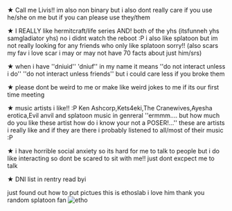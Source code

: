 ★ Call me Livis!! im also non binary but i also dont really care if you use he/she on me but if you can please use they/them

★ I REALLY  like hermitcraft/life series AND! both of the yhs (itsfunneh yhs samgladiator yhs) no i didnt watch the reboot :P
i also like splatoon but im not really looking for any friends who only like splatoon sorry!! (also scars my fav i love scar i may or may not have 70 facts about just him/srs)

★ when i have ''dniuid'' 'dniuf'' in my  name it means ''do not interact unless i do'' ''do not interact unless friends'' but i could care less if you broke them

★ please dont be weird to me or make like weird jokes to me if its our first time meeting

★ music artists i like!! :P Ken Ashcorp,Kets4eki,The Cranewives,Ayesha erotica,Evil anvil and splatoon music in genreral
''ermmm.... but how much do you like these artist how do i know your not a POSER!...''
these are artists i really like and if they are there i probably listened to all/most of their music :P

★ i have horrible social anxiety so its hard for me to talk to people but i do like interacting so dont be scared to sit with me!! just dont excpect me to talk 

★ DNI list in rentry read byi

just found out how to put pictues this is ethoslab i love him thank you random splatoon fan
![etho](https://github.com/livissssss/livissssss/assets/164212085/186f9ea8-e84a-48b3-ac49-15490f81c866)
